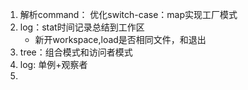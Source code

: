 1. 解析command： 优化switch-case：map实现工厂模式
2. log：stat时间记录总结到工作区 
   * 新开workspace,load是否相同文件，和退出
3. tree：组合模式和访问者模式
4. log: 单例+观察者
5. 
